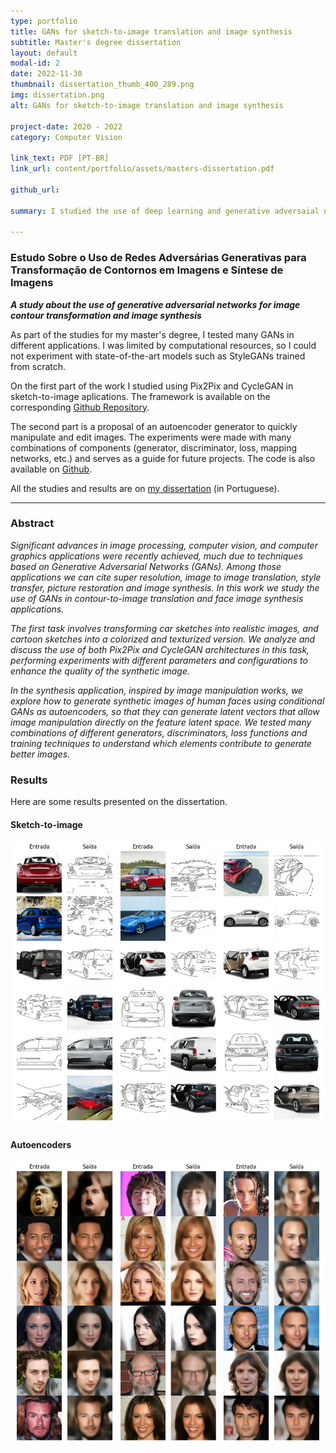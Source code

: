 ```yaml
---
type: portfolio
title: GANs for sketch-to-image translation and image synthesis
subtitle: Master's degree dissertation
layout: default
modal-id: 2
date: 2022-11-30
thumbnail: dissertation_thumb_400_289.png
img: dissertation.png
alt: GANs for sketch-to-image translation and image synthesis

project-date: 2020 - 2022
category: Computer Vision

link_text: PDF [PT-BR]
link_url: content/portfolio/assets/masters-dissertation.pdf

github_url:

summary: I studied the use of deep learning and generative adversaial networks (GANs) in tasks related to computer vision, image processing, and computer graphics. The topic of my dissertation was "A study about the use of generative adversarial networks for image contour transformation and image synthesis."

---
```


### Estudo Sobre o Uso de Redes Adversárias Generativas para Transformação de Contornos em Imagens e Síntese de Imagens

***A study about the use of generative adversarial networks for image contour transformation and image synthesis***

As part of the studies for my master's degree, I tested many GANs in different applications. I was limited by computational resources, so I could not experiment with state-of-the-art models such as StyleGANs trained from scratch.

On the first part of the work I studied using Pix2Pix and CycleGAN in sketch-to-image aplications. The framework is available on the corresponding [Github Repository](https://github.com/vinyluis/Pix2Pix-CycleGAN).

The second part is a proposal of an autoencoder generator to quickly manipulate and edit images. The experiments were made with many combinations of components (generator, discriminator, loss, mapping networks, etc.) and serves as a guide for future projects. The code is also available on [Github](https://github.com/vinyluis/Autoencoders).

All the studies and results are on [my dissertation](https://viniciustrevisan.com/content/portfolio/assets/masters-dissertation.pdf) (in Portuguese).

---

### Abstract
*Significant advances in image processing, computer vision, and computer graphics applications were recently achieved, much due to techniques based on Generative Adversarial Networks (GANs). Among those applications we can cite super resolution, image to image translation, style transfer, picture restoration and image synthesis. In this work we study the use of GANs in contour-to-image translation and face image synthesis applications.*

*The first task involves transforming car sketches into realistic images, and cartoon sketches into a colorized and texturized version. We analyze and discuss the use of both Pix2Pix and CycleGAN architectures in this task, performing experiments with different parameters and configurations to enhance the quality of the synthetic image.*

*In the synthesis application, inspired by image manipulation works, we explore how to generate synthetic images of human faces using conditional GANs as autoencoders, so that they can generate latent vectors that allow image manipulation directly on the feature latent space. We tested many combinations of different generators, discriminators, loss functions and training techniques to understand which elements contribute to generate better images.*

### Results

Here are some results presented on the dissertation.

#### Sketch-to-image

![Sketch-to-image results](content/portfolio/images/dissertation_results_sketch.png)

#### Autoencoders

![Autoencoder results](content/portfolio/images/dissertation_results_autoencoders.png)